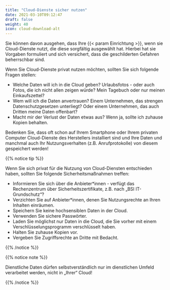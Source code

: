 ```yaml
---
title: "Cloud-Dienste sicher nutzen"
date: 2021-03-10T09:12:47
draft: false
weight: 40
icon: cloud-download-alt
---
```

Sie können davon ausgehen, dass Ihre {{< param Einrichtung >}}, wenn sie Cloud-Dienste nutzt, die diese sorgfältig ausgewählt hat. Hierbei hat sie Vorgaben formuliert und sich versichert, dass die geschilderten Gefahren beherrschbar sind.

Wenn Sie Cloud-Dienste privat nutzen möchten, sollten Sie sich folgende Fragen stellen:

- Welche Daten will ich in die Cloud geben? Urlaubsfotos - oder auch Fotos, die ich nicht allen zeigen würde? Mein Tagebuch oder nur meinen Einkaufszettel?
- Wem will ich die Daten anvertrauen? Einem Unternehmen, das strengen Datenschutzgesetzen unterliegt? Oder einem Unternehmen, das auch Dritten meine Daten offenbart?
- Macht mir der Verlust der Daten etwas aus? Wenn ja, sollte ich zuhause Kopien behalten.

Bedenken Sie, dass oft schon auf Ihrem Smartphone oder Ihrem privaten Computer Cloud-Dienste des Herstellers installiert sind und Ihre Daten und manchmal auch Ihr Nutzungsverhalten (z.B. Anrufprotokolle) von diesem gespeichert werden!

{{% notice tip %}}

Wenn Sie sich privat für die Nutzung von Cloud-Diensten entschieden haben, sollten Sie folgende Sicherheitsmaßnahmen treffen:

- Informieren Sie sich über die Anbieter*innen - verfügt das Rechenzentrum über Sicherheitszertifikate, z.B. nach „BSI IT-Grundschutz“?
- Verzichten Sie auf Anbieter*innen, denen Sie Nutzungsrechte an Ihren Inhalten einräumen.
- Speichern Sie keine hochsensiblen Daten in der Cloud.
- Verwenden Sie sichere Passwörter.
- Laden Sie möglichst nur Daten in die Cloud, die Sie vorher mit einem Verschlüsselungsprogramm verschlüsselt haben.
- Halten Sie zuhause Kopien vor.
- Vergeben Sie Zugriffsrechte an Dritte mit Bedacht.

{{% /notice %}}

{{% notice note %}}

Dienstliche Daten dürfen selbstverständlich nur im dienstlichen Umfeld verarbeitet werden, nicht in „Ihrer“ Cloud!

{{% /notice %}}